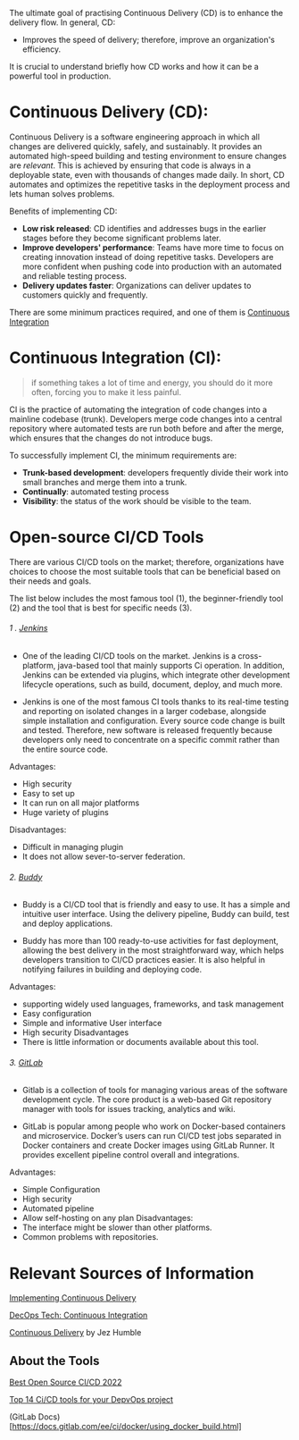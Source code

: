 The ultimate goal of practising Continuous Delivery (CD) is to enhance the delivery flow. In general, CD:

- Improves the speed of delivery; therefore, improve an organization's efficiency.

It is crucial to understand briefly how CD works and how it can be a powerful tool in production.

# Continuous Delivery (CD):
Continuous Delivery is a software engineering approach in which all changes are delivered quickly, safely, and sustainably. It provides an automated high-speed building and testing environment to ensure changes are *relevant*. This is achieved by ensuring that code is always in a deployable state, even with thousands of changes made daily. In short, CD automates and optimizes the repetitive tasks in the deployment process and lets human solves problems.

Benefits of implementing CD:
-	**Low risk released**: CD identifies and addresses bugs in the earlier stages before they become significant problems later. 
-	**Improve developers' performance**: Teams have more time to focus on creating innovation instead of doing repetitive tasks. Developers are more confident when pushing code into production with an automated and reliable testing process.
-	**Delivery updates faster**: Organizations can deliver updates to customers quickly and frequently.

There are some minimum practices required, and one of them is [Continuous Integration](https://github.com/LeeVo2408/README.md/blob/main/README.md#continuous-integration) 

# Continuous Integration (CI):

>if something takes a lot of time and energy, you should do it more often, forcing you to make it less painful. 

CI is the practice of automating the integration of code changes into a mainline codebase (trunk). Developers merge code changes into a central repository where automated tests are run both before and after the merge, which ensures that the changes do not introduce bugs. 

To successfully implement CI, the minimum requirements are: 

-	**Trunk-based development**: developers frequently divide their work into small branches and merge them into a trunk.
-	**Continually**: automated testing process
-	**Visibility**: the status of the work should be visible to the team.

# Open-source CI/CD Tools

There are various CI/CD tools on the market; therefore, organizations have choices to choose the most suitable tools that can be beneficial based on their needs and goals. 

The list below includes the most famous tool (1), the beginner-friendly tool (2) and the tool that is best for specific needs (3).

###### 1 . [Jenkins](https://www.jenkins.io/)
- One of the leading CI/CD tools on the market. Jenkins is a cross-platform, java-based tool that mainly supports Ci operation. In addition, Jenkins can be extended via plugins, which integrate other development lifecycle operations, such as build, document, deploy, and much more.

- Jenkins is one of the most famous CI tools thanks to its real-time testing and reporting on isolated changes in a larger codebase, alongside simple installation and configuration. Every source code change is built and tested. Therefore, new software is released frequently because developers only need to concentrate on a specific commit rather than the entire source code. 

Advantages:
- High security
- Easy to set up 
- It can run on all major platforms
- Huge variety of plugins  

Disadvantages: 
-	Difficult in managing plugin
-	It does not allow sever-to-server federation. 

###### 2.       [Buddy](https://buddy.works/)
- Buddy is a CI/CD tool that is friendly and easy to use. It has a simple and intuitive user interface. Using the delivery pipeline, Buddy can build, test and deploy applications.

- Buddy has more than 100 ready-to-use activities for fast deployment, allowing the best delivery in the most straightforward way, which helps developers transition to CI/CD practices easier. It is also helpful in notifying failures in building and deploying code.

Advantages: 
-	supporting widely used languages, frameworks, and task management 
-	Easy configuration 
-	Simple and informative User interface
-	High security 
Disadvantages
-	There is little information or documents available about this tool.

###### 3.       [GitLab](https://gitlab.com/users/sign_in)
- Gitlab is a collection of tools for managing various areas of the software development cycle. The core product is a web-based Git repository manager with tools for issues tracking, analytics and wiki.

- GitLab is popular among people who work on Docker-based containers and microservice. Docker’s users can run CI/CD test jobs separated in Docker containers and create Docker images using GitLab Runner. It provides excellent pipeline control overall and integrations.

Advantages:
-	Simple Configuration 
-	High security
-	Automated pipeline 
-	Allow self-hosting on any plan 
Disadvantages:
- The interface might be slower than other platforms.
- Common problems with repositories.


# Relevant Sources of Information 

[Implementing Continuous Delivery](https://cloud.google.com/architecture/devops/devops-tech-continuous-delivery#implementing_continuous_delivery)

[DecOps Tech: Continuous Integration](https://cloud.google.com/architecture/devops/devops-tech-continuous-integration)

[Continuous Delivery](https://continuousdelivery.com/) by Jez Humble

## About the Tools

[Best Open Source CI/CD 2022](https://hevodata.com/learn/open-source-ci-cd-tools/#O5)

[Top 14 Ci/CD tools for your DepvOps project](https://www.browserstack.com/guide/top-ci-cd-tools)

(GitLab Docs)[https://docs.gitlab.com/ee/ci/docker/using_docker_build.html]
